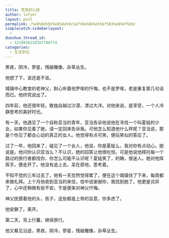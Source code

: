```yaml
---
title: 荒芜的心迹
author: lofyer
layout: post
permalink: /%e8%8d%92%e8%8a%9c%e7%9a%84%e5%bf%83%e8%bf%b9/
simplecatch-sidebarlayout:
  - 
duoshuo_thread_id:
  - 1234836220387786774
categories:
  - 生活杂记
---
```

黑夜，阴冷，寥星，残破雕像，杂草丛生。

他想了下，该还是不该。

城镇中心教堂的老神父，耐心听着他罗嗦的忏悔，也不是罗嗦，老是重复那几句话而已。他终究说出了。

四年前，他还很年轻，敢独自越过沙漠，漂过大洋。对他来说，是享受，一个人冷静思考的美好时光。

有一天，他遇见了一个自称亚当的青年，亚当告诉他说他在寻找一个叫夏娃的少女，如果你见着了她，请一定回来告诉我。可他怎么知道他什么样呢？亚当说，那是个你见了都会心动的真正的女人。他觉得有点可笑，便玩笑似的答应了。

过了一年，他回来了，碰见了一个女人，他说，你是夏娃么，我对你有点动心。她说是。他问你认识亚当么？不认识，她的回答让他很吃惊。可是他说他拜托每一个路过的旅行者都找你，你怎么可能不认识呢？夏娃笑了，的确，很迷人。她对他挥挥手，便走开了。他没有追上去，呆在原地，思考着。

不知不觉的三年过去了，他有一天忽然觉得累了，便在这个城镇住了下来，每周都来做礼拜。上个月他收到亚当的来信，信中说谢谢你，我找到她了。他更是诧异了，心中还稍微有些不安。于是便来对神父忏悔。

神父抚摸着他的头，孩子，这些都是上帝的旨意，你多虑了。

他安静了。离开。

第二天，背上行囊，继续旅行。

他又看见沿途，黑夜，阴冷，寥星，残破雕像，杂草丛生。